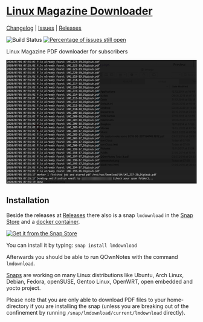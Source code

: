 # [Linux Magazine Downloader](https://github.com/pbek/lmdownload)

[Changelog](https://github.com/pbek/lmdownload/blob/develop/CHANGELOG.md) |
[Issues](https://github.com/pbek/lmdownload/issues) |
[Releases](https://github.com/pbek/lmdownload/releases)

![Build Status](https://github.com/pbek/lmdownload/workflows/Build/badge.svg?branch=develop)
[![Percentage of issues still open](http://isitmaintained.com/badge/open/pbek/lmdownload.svg)](http://isitmaintained.com/project/pbek/lmdownload "Percentage of issues still open")

Linux Magazine PDF downloader for subscribers

![screenshot](screenshot.png)

## Installation

Beside the releases at [Releases](https://github.com/pbek/lmdownload/releases) there also is a snap `lmdownload`
in the [Snap Store](https://snapcraft.io/lmdownload) and a [docker container](https://hub.docker.com/repository/docker/pbeke/lmdownload).

[![Get it from the Snap Store](https://snapcraft.io/static/images/badges/en/snap-store-white.svg)](https://snapcraft.io/lmdownload)

You can install it by typing: `snap install lmdownload`

Afterwards you should be able to run QOwnNotes with the command `lmdownload`.

[Snaps](http://snapcraft.io/) are working on many Linux distributions like Ubuntu, Arch Linux, Debian, Fedora,
openSUSE, Gentoo Linux, OpenWRT, open embedded and yocto project.

Please note that you are only able to download PDF files to your home-directory if you are installing the snap
(unless you are breaking out of the confinement by running `/snap/lmdownload/current/lmdownload` directly).
